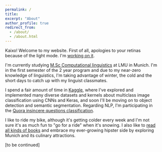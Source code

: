 ```yaml
---
permalink: /
title:
excerpt: "About"
author_profile: true
redirect_from: 
  - /about/
  - /about.html
---
```


Kaixo! Welcome to my website. First of all, apologies to your retinas because of the light mode. I'm [working on it](https://github.com/academicpages/academicpages.github.io/issues/137#issuecomment-439449905).

I'm currently studying [M.Sc Computational linguistics](https://www.uni-muenchen.de/studium/studienangebot/studiengaenge/studienfaecher/computerl_/master2/index.html) at LMU in Munich. I'm in the first semester of the 2 year program and due to my near-zero knowledge of linguistics, I'm taking advantage of winter, the cold and the short days to catch up with my linguist classmates. 

I spend a fair amount of time in [Kaggle](https://www.kaggle.com/anebzt), where I've explored and implemented many diverse datasets and kernels about multiclass image classification using CNNs and Keras, and soon I'll be moving on to object detection and semantic segmentation. Regarding NLP, I'm participating in the [Quora insincere questions classification](https://www.kaggle.com/c/quora-insincere-questions-classification).

I like to ride my bike, although it's getting colder every week and I'm not sure it's as much fun to "go for a ride" when it's snowing. I also like to [read all kinds of books](https://www.goodreads.com/anebz) and embrace my ever-growing hipster side by exploring Munich and its culinary attractions.

[to be continued]



